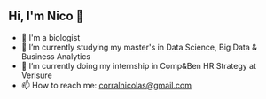 ## Hi, I'm Nico 👋

<!--
**Cococorral/Cococorral** is a ✨ _special_ ✨ repository because its `README.md` (this file) appears on your GitHub profile.

Here are some ideas to get you started:

- 🌱 I'm a biologist 
- 🔭 I’m currently studying my master's in Data Science, Big Data & Business Analytics
- 👯 I’m currently doing my internship in Comp&Ben HR Strategy at Verisure
- 📫 How to reach me: corralnicolás@gmail.com 
-->
- 🌱 I'm a biologist 
- 🔭 I’m currently studying my master's in Data Science, Big Data & Business Analytics
- 👯 I’m currently doing my internship in Comp&Ben HR Strategy at Verisure
- 📫 How to reach me: corralnicolas@gmail.com 

